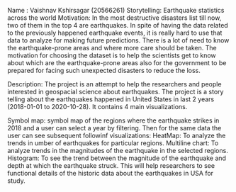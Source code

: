 Name : Vaishnav Kshirsagar (20566261)
Storytelling: Earthquake statistics across the world
Motivation:
In the most destructive disasters list till now, two of them in the top 4 are earthquakes. In spite of having the data related to the previously happened earthquake events, it is really hard to use that data to analyze for making future predictions. There is a lot of need to know the earthquake-prone areas and where more care should be taken. The motivation for choosing the dataset is to help the scientists get to know about which are the earthquake-prone areas also for the government to be prepared for facing such unexpected disasters to reduce the loss.

Description:
The project is an attempt to help the researchers and people interested in geospacial science about earthquakes. The project is a story telling about the earthquakes happened in United States in last 2 years (2018-01-01 to 2020-10-28). It contains 4 main visualizations.

Symbol map: symbol map of the regions where the earthquake strikes in 2018 and a user can select a year by filtering. Then for the same data the user can see subsequent followinf visualizations:
HeatMap: To analyze the trends in umber of earthquakes for particular regions.
Multiline chart: To analyze trends in the magnitudes of the earthquake in the selected regions.
Histogram: To see the trend between the magnitude of the earthquake and depth at which the earthquake struck. This will help researchers to see functional details of the historic data about the earthquakes in USA for study.